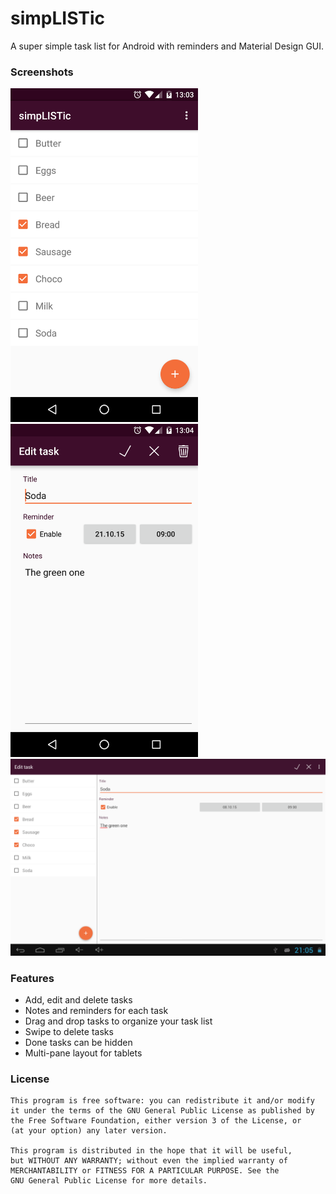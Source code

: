 # simpLISTic
A super simple task list for Android with reminders and Material Design GUI.

### Screenshots

<img src="https://github.com/lliebig/simpLISTic/blob/screenshots/screenshots/sm_list.png" width="300"/>
<img src="https://github.com/lliebig/simpLISTic/blob/screenshots/screenshots/sm_task.png" width="300"/>

<img src="https://github.com/lliebig/simpLISTic/blob/screenshots/screenshots/tablet.png" width="600"/>

### Features
* Add, edit and delete tasks
* Notes and reminders for each task
* Drag and drop tasks to organize your task list
* Swipe to delete tasks
* Done tasks can be hidden
* Multi-pane layout for tablets

### License
```
This program is free software: you can redistribute it and/or modify
it under the terms of the GNU General Public License as published by
the Free Software Foundation, either version 3 of the License, or
(at your option) any later version.

This program is distributed in the hope that it will be useful,
but WITHOUT ANY WARRANTY; without even the implied warranty of
MERCHANTABILITY or FITNESS FOR A PARTICULAR PURPOSE. See the
GNU General Public License for more details.
``` 

